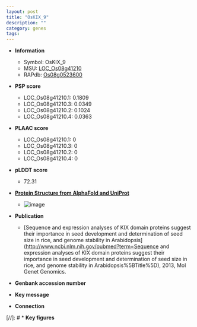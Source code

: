 ```yaml
---
layout: post
title: "OsKIX_9"
description: ""
category: genes
tags: 
---
```


* **Information**  
    + Symbol: OsKIX_9  
    + MSU: [LOC_Os08g41210](http://rice.plantbiology.msu.edu/cgi-bin/ORF_infopage.cgi?orf=LOC_Os08g41210)  
    + RAPdb: [Os08g0523600](http://rapdb.dna.affrc.go.jp/viewer/gbrowse_details/irgsp1?name=Os08g0523600)  

* **PSP score**  
    + LOC_Os08g41210.1: 0.1809 
    + LOC_Os08g41210.3: 0.0349 
    + LOC_Os08g41210.2: 0.1024 
    + LOC_Os08g41210.4: 0.0363 

* **PLAAC score**  
    + LOC_Os08g41210.1: 0 
    + LOC_Os08g41210.3: 0 
    + LOC_Os08g41210.2: 0 
    + LOC_Os08g41210.4: 0 

* **pLDDT score**
    + 72.31

* **[Protein Structure from AlphaFold and UniProt](https://www.uniprot.org/uniprotkb/Q0J4F1/entry#structure)**
    + ![image](https://ricepsp.github.io/images/Q0/AF-Q0J4F1-F1.png)

* **Publication**  
    + [Sequence and expression analyses of KIX domain proteins suggest their importance in seed development and determination of seed size in rice, and genome stability in Arabidopsis](http://www.ncbi.nlm.nih.gov/pubmed?term=Sequence and expression analyses of KIX domain proteins suggest their importance in seed development and determination of seed size in rice, and genome stability in Arabidopsis%5BTitle%5D), 2013, Mol Genet Genomics.

* **Genbank accession number**  

* **Key message**  

* **Connection**  

[//]: # * **Key figures**  


